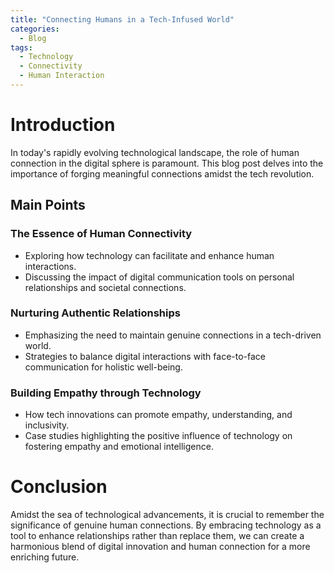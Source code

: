 ```yaml
---
title: "Connecting Humans in a Tech-Infused World"
categories:
  - Blog
tags:
  - Technology
  - Connectivity
  - Human Interaction
---
```


# Introduction
In today's rapidly evolving technological landscape, the role of human connection in the digital sphere is paramount. This blog post delves into the importance of forging meaningful connections amidst the tech revolution.

## Main Points
### The Essence of Human Connectivity
- Exploring how technology can facilitate and enhance human interactions.
- Discussing the impact of digital communication tools on personal relationships and societal connections.

### Nurturing Authentic Relationships
- Emphasizing the need to maintain genuine connections in a tech-driven world.
- Strategies to balance digital interactions with face-to-face communication for holistic well-being.

### Building Empathy through Technology
- How tech innovations can promote empathy, understanding, and inclusivity.
- Case studies highlighting the positive influence of technology on fostering empathy and emotional intelligence.

# Conclusion
Amidst the sea of technological advancements, it is crucial to remember the significance of genuine human connections. By embracing technology as a tool to enhance relationships rather than replace them, we can create a harmonious blend of digital innovation and human connection for a more enriching future.